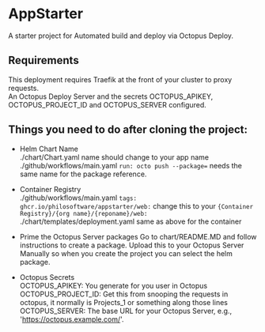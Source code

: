 # AppStarter
A starter project for Automated build and deploy via Octopus Deploy.

## Requirements
This deployment requires Traefik at the front of your cluster to proxy requests.    
An Octopus Deploy Server and the secrets OCTOPUS_APIKEY, OCTOPUS_PROJECT_ID and OCTOPUS_SERVER configured.

## Things you need to do after cloning the project:
* Helm Chart Name   
./chart/Chart.yaml name should change to your app name    
./github/workflows/main.yaml `run: octo push --package=` needs the same name for the package reference.   

* Container Registry    
./github/workflows/main.yaml `tags: ghcr.io/philosoftware/appstarter/web:` change this to your `{Container Registry}/{org name}/{reponame}/web:`    
./chart/templates/deployment.yaml same as above for the container   

* Prime the Octopus Server packages
Go to chart/README.MD and follow instructions to create a package. Upload this to your Octopus Server Manually so when you create the project you can select the helm package.		

* Octopus Secrets   
OCTOPUS_APIKEY: You generate for you user in Octopus    
OCTOPUS_PROJECT_ID: Get this from snooping the requests in octopus, it normally is Projects_1 or something along those lines   
OCTOPUS_SERVER: The base URL for your Octopus Server, e.g., 'https://octopus.example.com/'.		
